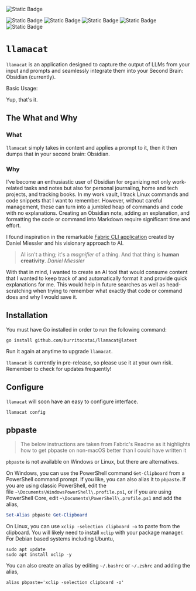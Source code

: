 ![Static Badge](https://img.shields.io/badge/mission-quick_second_brain_notation-purple)

![Static Badge](https://img.shields.io/badge/openai-support-green?logo=openai)
![Static Badge](https://img.shields.io/badge/ollama-support_soon-red?logo=ollama)
![Static Badge](https://img.shields.io/badge/anthropic-support-green?logo=anthropic)
![Static Badge](https://img.shields.io/badge/groq-support-green)
![Static Badge](https://img.shields.io/badge/mistral-support-green?logo=mistral)


# `llamacat`
`llamacat` is an application designed to capture the output of LLMs from your input and prompts and seamlessly integrate them into your Second Brain: Obsidian (currently).

Basic Usage:


Yup, that's it.
## The What and Why
### What
`llamacat` simply takes in content and applies a prompt to it, then it then dumps that in your second brain: Obsidian.

### Why
I've become an enthusiastic user of Obsidian for organizing not only work-related tasks and notes but also for personal journaling, home and tech projects, and tracking books. In my work vault, I track Linux commands and code snippets that I want to remember. However, without careful management, these can turn into a jumbled heap of commands and code with no explanations. Creating an Obsidian note, adding an explanation, and formatting the code or command into Markdown require significant time and effort.

I found inspiration in the remarkable [Fabric CLI application](https://github.com/danielmiessler/fabric) created by Daniel Miessler and his visionary approach to AI.

>AI isn't a thing; it's a _magnifier_ of a thing. And that thing is **human creativity**.
>*Daniel Miessler*

With that in mind, I wanted to create an AI tool that would consume content that I wanted to keep track of and automatically format it and provide quick explanations for me. This would help in future searches as well as head-scratching when trying to remember what exactly that code or command does and why I would save it.

## Installation
You must have Go installed in order to run the following command:

```shell
go install github.com/burritocatai/llamacat@latest
```

Run it again at anytime to upgrade `llamacat`.

`llamacat` is currently in pre-release, so please use it at your own risk. Remember to check for updates frequently!

## Configure
`llamacat` will soon have an easy to configure interface.

```shell
llamacat config
```


## pbpaste

> The below instructions are taken from Fabric's Readme as it highlights how to get pbpaste on non-macOS better than I could have written it

`pbpaste` is not available on Windows or Linux, but there are alternatives.

On Windows, you can use the PowerShell command `Get-Clipboard` from a PowerShell command prompt. If you like, you can also alias it to `pbpaste`. If you are using classic PowerShell, edit the file `~\Documents\WindowsPowerShell\.profile.ps1`, or if you are using PowerShell Core, edit `~\Documents\PowerShell\.profile.ps1` and add the alias,

```powershell
Set-Alias pbpaste Get-Clipboard
```

On Linux, you can use `xclip -selection clipboard -o` to paste from the clipboard. You will likely need to install `xclip` with your package manager. For Debian based systems including Ubuntu,

```shell
sudo apt update
sudo apt install xclip -y
```

You can also create an alias by editing `~/.bashrc` or `~/.zshrc` and adding the alias,

```shell
alias pbpaste='xclip -selection clipboard -o'
```


